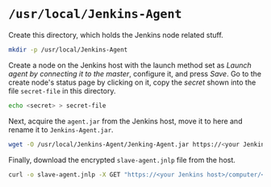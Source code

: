 # `/usr/local/Jenkins-Agent`

Create this directory, which holds the Jenkins node related stuff.
```bash
mkdir -p /usr/local/Jenkins-Agent
```

Create a node on the Jenkins host with the launch method set as *Launch agent by connecting it to
the master*, configure it, and press *Save*. Go to the create node's status page by clicking on it,
copy the *secret* shown into the file `secret-file` in this directory.
```bash
echo <secret> > secret-file
```

Next, acquire the `agent.jar` from the Jenkins host, move it to here and rename it to
`Jenkins-Agent.jar`.
```bash
wget -O /usr/local/Jenkins-Agent/Jenking-Agent.jar https://<your Jenkins host>/jnlpJars/agent.jar
```

Finally, download the encrypted `slave-agent.jnlp` file from the host.
```bash
curl -o slave-agent.jnlp -X GET "https://<your Jenkins host>/computer/<name of the node>/slave-agent.jnlp?encrypted=true"
```

